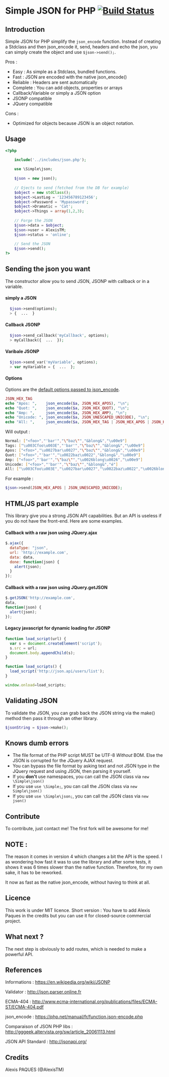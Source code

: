 Simple JSON for PHP  [![Build Status](https://travis-ci.org/AlexisTM/Simple-Json-PHP.svg?branch=master)](https://travis-ci.org/AlexisTM/Simple-Json-PHP)
===================

Introduction
-------

Simple JSON for PHP simplify the `json_encode` function. Instead of creating a Stdclass and then json_encode it, send, headers and echo the json, you can simply create the object and use `$json->send();`.

Pros : 
* Easy      : As simple as a Stdclass, bundled functions.
* Fast      : JSON are encoded with the native json_encode()
* Reliable  : Headers are sent automatically
* Complete  : You can add objects, properties or arrays
* Callback/Variable or simply a JSON option 
* JSONP compatible
* JQuery compatible

Cons : 
* Optimized for objects because JSON is an object notation.

Usage
-------

```php
<?php

    include('../includes/json.php');
  
    use \Simple\json;
    
    $json = new json();
  
    // Ojects to send (fetched from the DB for example)
    $object = new stdClass();
    $object->LastLog = '123456789123456';
    $object->Password = 'Mypassword';
    $object->Dramatic = 'Cat';
    $object->Things = array(1,2,3);
    
    // Forge the JSON
    $json->data = $object;
    $json->user = AlexisTM;
    $json->status = 'online';
    
    // Send the JSON
    $json->send();
?>
```

Sending the json you want
----------------

The constructor allow you to send JSON, JSONP with callback or in a variable. 

#### simply a JSON

```php
  $json->send(options);
  > {  ...  }
```

#### Callback JSONP

```php
  $json->send_callback('myCallback', options);
  > myCallback({  ...  });
```

#### Varibale JSONP

```php
  $json->send_var('myVariable', options);
  > var myVariable = {  ...  };
```

#### Options

Options are the [default options passed to json_encode](http://php.net/manual/en/function.json-encode.php#example-4366).

```php
JSON_HEX_TAG 
echo "Apos: ",    json_encode($a, JSON_HEX_APOS), "\n";
echo "Quot: ",    json_encode($a, JSON_HEX_QUOT), "\n";
echo "Amp: ",     json_encode($a, JSON_HEX_AMP), "\n";
echo "Unicode: ", json_encode($a, JSON_UNESCAPED_UNICODE), "\n";
echo "All: ",     json_encode($a, JSON_HEX_TAG | JSON_HEX_APOS | JSON_HEX_QUOT | JSON_HEX_AMP | JSON_UNESCAPED_UNICODE)
```

Will output : 

```bash
Normal: ["<foo>","'bar'","\"baz\"","&blong&","\u00e9"]
Tags: ["\u003Cfoo\u003E","'bar'","\"baz\"","&blong&","\u00e9"]
Apos: ["<foo>","\u0027bar\u0027","\"baz\"","&blong&","\u00e9"]
Quot: ["<foo>","'bar'","\u0022baz\u0022","&blong&","\u00e9"]
Amp: ["<foo>","'bar'","\"baz\"","\u0026blong\u0026","\u00e9"]
Unicode: ["<foo>","'bar'","\"baz\"","&blong&","é"]
All: ["\u003Cfoo\u003E","\u0027bar\u0027","\u0022baz\u0022","\u0026blong\u0026","é"]
```

For example :

```php 
$json->send(JSON_HEX_APOS | JSON_UNESCAPED_UNICODE);
```

HTML/JS part example
----------

This library give you a strong JSON API capabilities. But an API is useless if you do not have the front-end. Here are some examples.

#### Callback with a raw json using JQuery.ajax 

```javascript
$.ajax({
  dataType: "json",
  url: 'http://example.com',
  data: data,
  done: function(json) {
    alert(json);
  }
}); 
```

#### Callback with a raw json using JQuery.getJSON 

```javascript
$.getJSON('http://example.com',
data,
function(json) {
  alert(json);
});
```

#### Legacy javascript for dynamic loading for JSONP

```javascript
function load_script(url) {
  var s = document.createElement('script'); 
  s.src = url;
  document.body.appendChild(s);
}

function load_scripts() {
  load_script('http://json.api/users/list');
}

window.onload=load_scripts;
```

Validating JSON
----------

To validate the JSON, you can grab back the JSON string via the make() method then pass it through an other library.

```php
$jsonString = $json->make();
```

Knows dumb errors
----------

* The file format of the PHP script MUST be UTF-8 *Without* BOM.  Else the JSON is corrupted for the JQuery AJAX request. 
* You can bypass the file format by asking text and not JSON type in the JQuery request and using JSON, then parsing it yourself.
* If you **don't** use namespaces, you can call the JSON class via `new \Simple\json()`
* If you use `use \Simple;`, you can call the JSON class via `new Simple\json()`
* If you use `use \Simple\json;`, you can call the JSON class via `new json()`


Contribute
----------

To contribute, just contact me! The first fork will be awesome for me!

NOTE : 
--------

The reason it comes in version 4 which changes a bit the API is the speed. I as wondering how fast it was to use the library and after some tests, it shows it was 6 times slower than the native function. Therefore, for my own sake, it has to be reworked. 

It now as fast as the native json_encode, without having to think at all.


Licence
--------

This work is under MIT licence. Short version : You have to add Alexis Paques in the credits but you can use it for closed-source commercial project.

What next ?
---------

The next step is obviously to add routes, which is needed to make a powerful API.

References
----------

Informations : https://en.wikipedia.org/wiki/JSONP

Validator : http://json.parser.online.fr

ECMA-404 : http://www.ecma-international.org/publications/files/ECMA-ST/ECMA-404.pdf

json_encode : https://php.net/manual/fr/function.json-encode.php

Comparaison of JSON PHP libs : http://gggeek.altervista.org/sw/article_20061113.html

JSON API Standard : http://jsonapi.org/

Credits 
--------

Alexis PAQUES (@AlexisTM)
